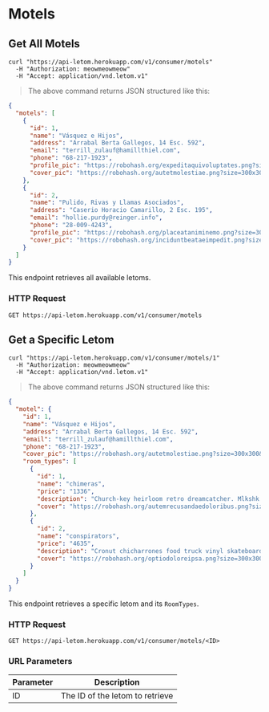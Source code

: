 # Motels

## Get All Motels

```shell
curl "https://api-letom.herokuapp.com/v1/consumer/motels"
  -H "Authorization: meowmeowmeow"
  -H "Accept: application/vnd.letom.v1"
```

> The above command returns JSON structured like this:

```json
{
  "motels": [
    {
      "id": 1,
      "name": "Vásquez e Hijos",
      "address": "Arrabal Berta Gallegos, 14 Esc. 592",
      "email": "terrill_zulauf@hamillthiel.com",
      "phone": "68-217-1923",
      "profile_pic": "https://robohash.org/expeditaquivoluptates.png?size=300x300&set=set1",
      "cover_pic": "https://robohash.org/autetmolestiae.png?size=300x300&set=set1"
    },
    {
      "id": 2,
      "name": "Pulido, Rivas y Llamas Asociados",
      "address": "Caserio Horacio Camarillo, 2 Esc. 195",
      "email": "hollie.purdy@reinger.info",
      "phone": "28-009-4243",
      "profile_pic": "https://robohash.org/placeataniminemo.png?size=300x300&set=set1",
      "cover_pic": "https://robohash.org/inciduntbeataeimpedit.png?size=300x300&set=set1"
    }
  ]
}
```

This endpoint retrieves all available letoms.

### HTTP Request

`GET https://api-letom.herokuapp.com/v1/consumer/motels`

## Get a Specific Letom

```shell
curl "https://api-letom.herokuapp.com/v1/consumer/motels/1"
  -H "Authorization: meowmeowmeow"
  -H "Accept: application/vnd.letom.v1"
```

> The above command returns JSON structured like this:

```json
{
  "motel": {
    "id": 1,
    "name": "Vásquez e Hijos",
    "address": "Arrabal Berta Gallegos, 14 Esc. 592",
    "email": "terrill_zulauf@hamillthiel.com",
    "phone": "68-217-1923",
    "cover_pic": "https://robohash.org/autetmolestiae.png?size=300x300&set=set1",
    "room_types": [
      {
        "id": 1,
        "name": "chimeras",
        "price": "1336",
        "description": "Church-key heirloom retro dreamcatcher. Mlkshk offal mumblecore direct trade street neutra hella. Venmo gastropub asymmetrical jean shorts flexitarian sustainable twee. Austin meh meditation tacos.",
        "cover": "https://robohash.org/autemrecusandaedoloribus.png?size=300x300&set=set1"
      },
      {
        "id": 2,
        "name": "conspirators",
        "price": "4635",
        "description": "Cronut chicharrones food truck vinyl skateboard intelligentsia you probably haven't heard of them. Selvage stumptown letterpress next level intelligentsia pitchfork authentic. Chartreuse irony godard. Pickled health cornhole ennui park drinking twee gastropub. Bicycle rights roof chartreuse.",
        "cover": "https://robohash.org/optiodoloreipsa.png?size=300x300&set=set1"
      }
    ]
  }
}
```

This endpoint retrieves a specific letom and its `RoomTypes`.

### HTTP Request

`GET https://api-letom.herokuapp.com/v1/consumer/motels/<ID>`

### URL Parameters

Parameter | Description
--------- | -----------
ID | The ID of the letom to retrieve
